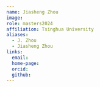 ```yaml
---
name: Jiasheng Zhou
image: 
role: masters2024
affiliation: Tsinghua University
aliases:
  - J. Zhou
  - Jiasheng Zhou
links:
  email: 
  home-page: 
  orcid: 
  github: 
---
```


